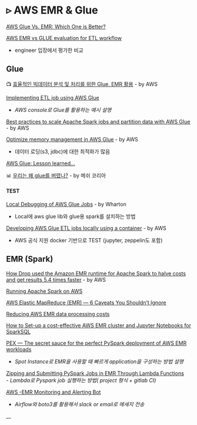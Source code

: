 # ▹ AWS EMR & Glue

[AWS Glue Vs. EMR: Which One is Better?](https://www.knowledgenile.com/blogs/aws-glue-vs-emr/)

[AWS EMR vs GLUE evaluation for ETL workflow](https://www.linkedin.com/pulse/aws-emr-vs-glue-evaluation-etl-workflow-data-rajat-kumar)  
  - engineer 입장에서 평가한 비교 

## Glue

📺 [효율적인 빅데이터 분석 및 처리를 위한 Glue, EMR 활용](https://www.youtube.com/watch?v=aavblrrk4Fo) - by AWS

[Implementing ETL job using AWS Glue](https://techmagie.wordpress.com/2019/07/29/implementing-etl-job-using-aws-glue/)  
  -  _AWS console로 Glue를 활용하는 예시 설명_

[Best practices to scale Apache Spark jobs and partition data with AWS Glue](https://aws.amazon.com/ko/blogs/big-data/best-practices-to-scale-apache-spark-jobs-and-partition-data-with-aws-glue/) - by AWS

[Optimize memory management in AWS Glue](https://aws.amazon.com/blogs/big-data/optimize-memory-management-in-aws-glue/) - by AWS  
  -  데이터 로딩\(s3, jdbc\)에 대한 최적화가 많음 

[AWS Glue: Lesson learned…](https://medium.com/@techatcore/aws-glue-lesson-learned-437d73f3e988)

📊 [우리는 왜 glue를 버렸나?](https://www.slideshare.net/Thomas_Hyun_Park/20200206-glue) - by 메쉬 코리아

#### TEST

[Local Debugging of AWS Glue Jobs](https://support.wharton.upenn.edu/help/glue-debugging) - by Wharton  
  - Local에 aws glue lib와 glue용 spark를 설치하는 방법

[Developing AWS Glue ETL jobs locally using a container](https://aws.amazon.com/blogs/big-data/developing-aws-glue-etl-jobs-locally-using-a-container/) - by AWS  
  - AWS 공식 지원 docker 기반으로 TEST \(jupyter, zeppelin도 포함\) 

## EMR \(Spark\)

[How Drop used the Amazon EMR runtime for Apache Spark to halve costs and get results 5.4 times faster](https://aws.amazon.com/blogs/big-data/how-drop-used-the-amazon-emr-runtime-for-apache-spark-to-halve-costs-and-get-results-5-4-times-faster/) - by AWS

[Running Apache Spark on AWS](https://medium.com/acast-tech/running-apache-spark-on-aws-81a5f766d3a6)

[AWS Elastic MapReduce \(EMR\) — 6 Caveats You Shouldn’t Ignore](https://towardsdatascience.com/aws-elastic-mapreduce-emr-6-caveats-you-shouldnt-ignore-7a3e260e19c1)

[Reducing AWS EMR data processing costs](https://medium.com/teads-engineering/reducing-aws-emr-data-processing-costs-7c12a8df6f2a)

[How to Set-up a cost-effective AWS EMR cluster and Jupyter Notebooks for SparkSQL](https://medium.com/@andcy7/how-to-set-up-a-cost-effective-aws-emr-cluster-and-jupyter-notebooks-for-sparksql-552360ffd4bc)

[PEX — The secret sauce for the perfect PySpark deployment of AWS EMR workloads](https://towardsdatascience.com/pex-the-secret-sauce-for-the-perfect-pyspark-deployment-of-aws-emr-workloads-9aef0d8fa3a5)  
  -  _Spot Instance로 EMR을 사용할 때 빠르게 application을 구성하는 방법 설명_

[Zipping and Submitting PySpark Jobs in EMR Through Lambda Functions](https://towardsdatascience.com/zipping-and-submitting-pyspark-jobs-in-emr-through-lambda-functions-46a58a496d9e)  
  _-  Lambda로 Pyspark job 실행하는 방법\( project 형식 + gitlab CI\)_

[AWS -EMR Monitoring and Alerting Bot](https://medium.com/swlh/aws-emr-monitoring-and-alerting-bot-20db4b9662)  
  -  _Airflow와 boto3를 활용해서 slack or email로 메세지 전송_

\_\_



